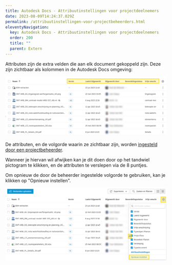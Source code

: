 ```yaml
---
title: Autodesk Docs - Attribuutinstellingen voor projectdeelnemers
date: 2023-08-09T14:24:37.029Z
permalink: /attribuutinstellingen-voor-projectbeheerders.html
eleventyNavigation:
  key: Autodesk Docs - Attribuutinstellingen voor projectdeelnemers
  order: 200
  title: ""
  parent: Extern
---
```

Attributen zijn de extra velden die aan elk document gekoppeld zijn.  Deze zijn zichtbaar als kolommen in de Autodesk Docs omgeving:

![](/content/images/attributen.png)

De attributen, en de volgorde waarin ze zichtbaar zijn, worden [ingesteld door een projectbeheerder](https://bim-gent.netlify.app/attribuutinstellingen-voor-projectbeheerders).

Wanneer je hiervan wil afwijken kan je dit doen door op het tandwiel pictogram te klikken, en de attributen te verslepen via de 8 puntjes.

Om opnieuw de door de beheerder ingestelde volgorde te gebruiken, kan je klikken op "Opnieuw instellen".

![](/content/images/attribuutinstellingen-projectdeelnemer.png)